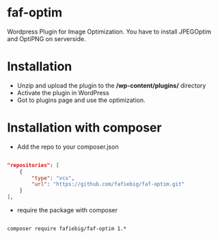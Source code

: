 # faf-optim

Wordpress Plugin for Image Optimization.
You have to install JPEGOptim and OptiPNG on serverside.


# Installation

* Unzip and upload the plugin to the **/wp-content/plugins/** directory
* Activate the plugin in WordPress
* Got to plugins page and use the optimization.

# Installation with composer

* Add the repo to your composer.json

```json

"repositories": [
    {
        "type": "vcs",
        "url": "https://github.com/fafiebig/faf-optim.git"
    }
],

```

* require the package with composer

```shell

composer require fafiebig/faf-optim 1.*

```
